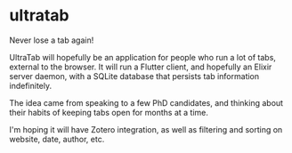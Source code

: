 # ultratab
Never lose a tab again!

UltraTab will hopefully be an application for people who run a lot of tabs, external to the browser. It will run a Flutter client, and hopefully an Elixir server daemon, with a SQLite database that persists tab information indefinitely. 

The idea came from speaking to a few PhD candidates, and thinking about their habits of keeping tabs open for months at a time. 

I'm hoping it will have Zotero integration, as well as filtering and sorting on website, date, author, etc.  
